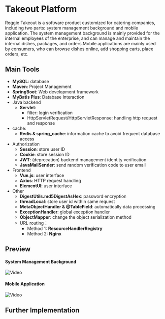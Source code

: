 # Takeout Platform
Reggie Takeout is a software product customized for catering companies, including two parts: system management 
background and mobile application. The system management background is mainly provided for the internal employees 
of the enterprise, and can manage and maintain the internal dishes, packages, and orders.Mobile applications are mainly used by consumers, 
who can browse dishes online, add shopping carts, place orders, etc.

## Main Tools
* **MySQL**: database   
* **Maven**: Project Management   
* **SpringBoot**: Web development framework   
* **MyBatis Plus**: Database Interaction   
* Java backend   
  * **Servlet**: 
    * filter: login verification
    * HttpServletRequest/HttpServletResponse: handling http request and response
* cache:
  * **Redis & spring_cache**: information cache to avoid frequent database access
* Authorization
  * **Session**: store user ID
  * **Cookie**: store session ID
  * **JWT**: (deprecation) backend management identity verification
  * **JavaMailSender**: send random verification code to user email
* Frontend
  * **Vue.js**: user interface
  * **Axios**: HTTP request handling
  * **ElementUI**: user interface
* Other
  * **DigestUtils.md5DigestAsHex**: password encryption
  * **threadLocal**: store user id within same request
  * **MetaObjectHandler & @TableField**:  automatically data processing
  * **ExceptionHandler**:  global exception handler
  * **ObjectMapper**: change the object serialization method
  * URL routing：
    * Method 1: **ResourceHandlerRegistry**
    * Method 2: **Nginx**


## Preview
#### System Management Background
![Video](https://github.com/yuxinwang0279/reggie_take_out/assets/110021928/423340f0-68ad-4c56-a46a-14bb32c8b2d9)

#### Mobile Application
![Video](https://github.com/yuxinwang0279/reggie_take_out/assets/110021928/679c9b47-446d-4532-8932-5ee54ee214b1)


## Further Implementation
